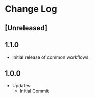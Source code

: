 # Change Log

## [Unreleased]

## 1.1.0

- Initial release of common workflows.

## 1.0.0

- Updates:
  - Initial Commit